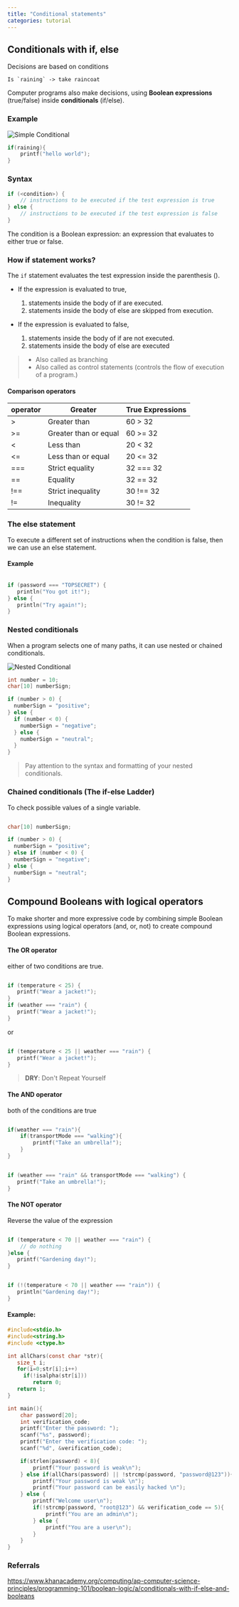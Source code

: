 ```yaml
---
title: "Conditional statements"
categories: tutorial
---
```


## Conditionals with if, else

Decisions are based on conditions

    Is `raining` -> take raincoat

Computer programs also make decisions, using **Boolean expressions** (true/false) inside **conditionals** (if/else).

### Example

![Simple Conditional](./simple-conditions.png)

```c
if(raining){
    printf("hello world");
}
```

### Syntax

```c
if (<condition>) {
    // instructions to be executed if the test expression is true
} else {
    // instructions to be executed if the test expression is false
}
```

The condition is a Boolean expression: an expression that evaluates to either true or false.

### How if statement works?

The `if` statement evaluates the test expression inside the parenthesis ().

- If the expression is evaluated to true,

  1. statements inside the body of if are executed.
  2. statements inside the body of else are skipped from execution.

- If the expression is evaluated to false,

  1. statements inside the body of if are not executed.
  2. statements inside the body of else are executed

> - Also called as branching
> - Also called as control statements (controls the flow of execution of a program.)

#### Comparison operators

| operator | Greater               | True Expressions |
| -------- | --------------------- | ---------------- |
| >        | Greater than          | 60 > 32          |
| >=       | Greater than or equal | 60 >= 32         |
| <        | Less than             | 20 < 32          |
| <=       | Less than or equal    | 20 <= 32         |
| ===      | Strict equality       | 32 === 32        |
| ==       | Equality              | 32 == 32         |
| !==      | Strict inequality     | 30 !== 32        |
| !=       | Inequality            | 30 != 32         |

### The else statement

To execute a different set of instructions when the condition is false, then we can use an else statement.

#### Example

```c

if (password === "TOPSECRET") {
   println("You got it!");
} else {
   println("Try again!");
}

```

### Nested conditionals

When a program selects one of many paths, it can use nested or chained conditionals.

![Nested Conditional](./nested-conditions.png)

```c
int number = 10;
char[10] numberSign;

if (number > 0) {
  numberSign = "positive";
} else {
  if (number < 0) {
    numberSign = "negative";
  } else {
    numberSign = "neutral";
  }
}

```

> Pay attention to the syntax and formatting of your nested conditionals.

### Chained conditionals (The if-else Ladder)

To check possible values of a single variable.

```c

char[10] numberSign;

if (number > 0) {
  numberSign = "positive";
} else if (number < 0) {
  numberSign = "negative";
} else {
  numberSign = "neutral";
}
```

## Compound Booleans with logical operators

To make shorter and more expressive code by combining simple Boolean expressions using logical operators (and, or, not) to create compound Boolean expressions.

#### The OR operator

either of two conditions are true.

```c

if (temperature < 25) {
   printf("Wear a jacket!");
}
if (weather === "rain") {
   printf("Wear a jacket!");
}

```

or

```c

if (temperature < 25 || weather === "rain") {
   printf("Wear a jacket!");
}

```

> **DRY**: Don't Repeat Yourself

#### The AND operator

both of the conditions are true

```c

if(weather === "rain"){
    if(transportMode === "walking"){
        printf("Take an umbrella!");
    }
}

```

```c

if (weather === "rain" && transportMode === "walking") {
   printf("Take an umbrella!");
}
```

#### The NOT operator

Reverse the value of the expression

```c

if (temperature < 70 || weather === "rain") {
    // do nothing
}else {
   printf("Gardening day!");
}
```

```c

if (!(temperature < 70 || weather === "rain")) {
   println("Gardening day!");
}
```

#### Example:

```c
#include<stdio.h>
#include<string.h>
#include <ctype.h>

int allChars(const char *str){
   size_t i;
   for(i=0;str[i];i++)
     if(!isalpha(str[i]))
        return 0;
   return 1;
}

int main(){
    char password[20];
    int verification_code;
    printf("Enter the password: ");
    scanf("%s", password);
    printf("Enter the verification code: ");
    scanf("%d", &verification_code);

    if(strlen(password) < 8){
        printf("Your password is weak\n");
    } else if(allChars(password) || !strcmp(password, "password@123")){
        printf("Your password is weak \n");
        printf("Your password can be easily hacked \n");
    } else {
        printf("Welcome user\n");
        if(!strcmp(password, "root@123") && verification_code == 5){
            printf("You are an admin\n");
        } else {
            printf("You are a user\n");
        }
    }
}

```

### Referrals

https://www.khanacademy.org/computing/ap-computer-science-principles/programming-101/boolean-logic/a/conditionals-with-if-else-and-booleans
